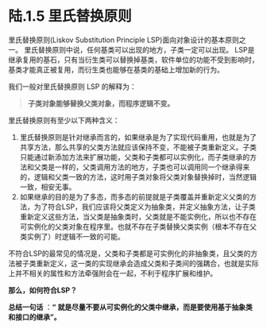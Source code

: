 # 陆.1.5 里氏替换原则

里氏替换原则\(Liskov Substitution Principle LSP\)面向对象设计的基本原则之一。 里氏替换原则中说，任何基类可以出现的地方，子类一定可以出现。 LSP是继承复用的基石，只有当衍生类可以替换掉基类，软件单位的功能不受到影响时，基类才能真正被复用，而衍生类也能够在基类的基础上增加新的行为。

我们一般对里氏替换原则 LSP 的解释为：

> **子类对象能够替换父类对象，而程序逻辑不变。**

里氏替换原则有至少以下两种含义：

1.  里氏替换原则是针对继承而言的，如果继承是为了实现代码重用，也就是为了共享方法，那么共享的父类方法就应该保持不变，不能被子类重新定义。子类只能通过新添加方法来扩展功能，父类和子类都可以实例化，而子类继承的方法和父类是一样的，父类调用方法的地方，子类也可以调用同一个继承得来的，逻辑和父类一致的方法，这时用子类对象将父类对象替换掉时，当然逻辑一致，相安无事。
2.  如果继承的目的是为了多态，而多态的前提就是子类覆盖并重新定义父类的方法，为了符合LSP，我们应该将父类定义为抽象类，并定义抽象方法，让子类重新定义这些方法，当父类是抽象类时，父类就是不能实例化，所以也不存在可实例化的父类对象在程序里。也就不存在子类替换父类实例（根本不存在父类实例了）时逻辑不一致的可能。

不符合LSP的最常见的情况是，父类和子类都是可实例化的非抽象类，且父类的方法被子类重新定义，这一类的实现继承会造成父类和子类间的强耦合，也就是实际上并不相关的属性和方法牵强附会在一起，不利于程序扩展和维护。

**那么，如何符合LSP？**

**总结一句话** ：**“** **就是尽量不要从可实例化的父类中继承，而是要使用基于抽象类和接口的继承”。**

